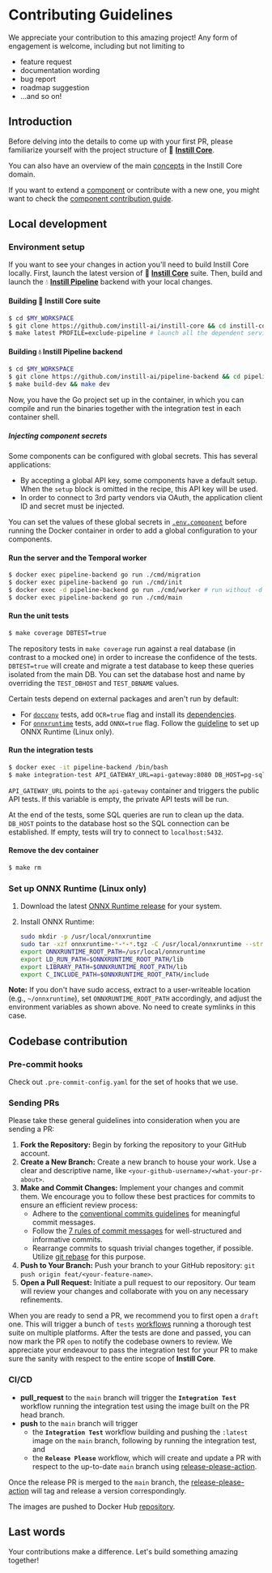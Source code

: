 # Contributing Guidelines

We appreciate your contribution to this amazing project! Any form of engagement
is welcome, including but not limiting to
- feature request
- documentation wording
- bug report
- roadmap suggestion
- ...and so on!

## Introduction

Before delving into the details to come up with your first PR, please
familiarize yourself with the project structure of 🔮 [**Instill
Core**](https://github.com/instill-ai/instill-core).

You can also have an overview of the main [concepts](../README.md#concepts) in
the Instill Core domain.

If you want to extend a [component](../pkg/component) or contribute with a new
one, you might want to check the [component contribution
guide](../pkg/component/CONTRIBUTING.md).

## Local development

### Environment setup

If you want to see your changes in action you'll need to build Instill Core locally.
First, launch the latest version of 🔮 [**Instill
Core**](https://github.com/instill-ai/instill-core) suite. Then, build and
launch the 💧 [**Instill Pipeline**](https://github.com/instill-ai/pipeline-backend)
backend with your local changes.

#### Building 🔮 Instill Core suite

```sh
$ cd $MY_WORKSPACE
$ git clone https://github.com/instill-ai/instill-core && cd instill-core
$ make latest PROFILE=exclude-pipeline # launch all the dependent services except pipeline-backend
```

#### Building 💧 Instill Pipeline backend

```sh
$ cd $MY_WORKSPACE
$ git clone https://github.com/instill-ai/pipeline-backend && cd pipeline-backend
$ make build-dev && make dev
```

Now, you have the Go project set up in the container, in which you can compile
and run the binaries together with the integration test in each container shell.

##### Injecting component secrets

Some components can be configured with global secrets. This has several
applications:

- By accepting a global API key, some components have a default setup. When
  the `setup` block is omitted in the recipe, this API key will be used.
- In order to connect to 3rd party vendors via OAuth, the application
  client ID and secret must be injected.

You can set the values of these global secrets in
[`.env.component`](./.env.component) before running the Docker container in
order to add a global configuration to your components.

#### Run the server and the Temporal worker

```sh
$ docker exec pipeline-backend go run ./cmd/migration
$ docker exec pipeline-backend go run ./cmd/init
$ docker exec -d pipeline-backend go run ./cmd/worker # run without -d in a separate terminal if you want to access the logs
$ docker exec pipeline-backend go run ./cmd/main
```

#### Run the unit tests

```bash
$ make coverage DBTEST=true
```

The repository tests in `make coverage` run against a real database (in contrast
to a mocked one) in order to increase the confidence of the tests. `DBTEST=true`
will create and migrate a test database to keep these queries isolated from the
main DB. You can set the database host and name by overriding the `TEST_DBHOST`
and `TEST_DBNAME` values.

Certain tests depend on external packages and aren't run by default:
- For [`docconv`](https://github.com/sajari/docconv) tests, add `OCR=true` flag and install its [dependencies](https://github.com/sajari/docconv?tab=readme-ov-file#dependencies).
- For [`onnxruntime`](https://github.com/microsoft/onnxruntime) tests, add `ONNX=true` flag. Follow the [guideline](#set-up-onnx-runtime) to set up ONNX Runtime (Linux only).

#### Run the integration tests

```bash
$ docker exec -it pipeline-backend /bin/bash
$ make integration-test API_GATEWAY_URL=api-gateway:8080 DB_HOST=pg-sql
```

`API_GATEWAY_URL` points to the `api-gateway` container and triggers the public
API tests. If this variable is empty, the private API tests will be run.

At the end of the tests, some SQL queries are run to clean up the data.
`DB_HOST` points to the database host so the SQL connection can be established.
If empty, tests will try to connect to `localhost:5432`.

#### Remove the dev container

```bash
$ make rm
```

### Set up ONNX Runtime (Linux only)

1. Download the latest [ONNX Runtime release](https://github.com/microsoft/onnxruntime/releases) for your system.

2. Install ONNX Runtime:
   ```bash
   sudo mkdir -p /usr/local/onnxruntime
   sudo tar -xzf onnxruntime-*-*-*.tgz -C /usr/local/onnxruntime --strip-components=1
   export ONNXRUNTIME_ROOT_PATH=/usr/local/onnxruntime
   export LD_RUN_PATH=$ONNXRUNTIME_ROOT_PATH/lib
   export LIBRARY_PATH=$ONNXRUNTIME_ROOT_PATH/lib
   export C_INCLUDE_PATH=$ONNXRUNTIME_ROOT_PATH/include
   ```

**Note:** If you don't have sudo access, extract to a user-writeable location (e.g., `~/onnxruntime`), set `ONNXRUNTIME_ROOT_PATH` accordingly, and adjust the environment variables as shown above. No need to create symlinks in this case.

## Codebase contribution

### Pre-commit hooks

Check out `.pre-commit-config.yaml` for the set of hooks that we use.

### Sending PRs

Please take these general guidelines into consideration when you are sending a PR:

1. **Fork the Repository:** Begin by forking the repository to your GitHub account.
2. **Create a New Branch:** Create a new branch to house your work. Use a clear and descriptive name, like `<your-github-username>/<what-your-pr-about>`.
3. **Make and Commit Changes:** Implement your changes and commit them. We encourage you to follow these best practices for commits to ensure an efficient review process:
   - Adhere to the [conventional commits guidelines](https://www.conventionalcommits.org/) for meaningful commit messages.
   - Follow the [7 rules of commit messages](https://chris.beams.io/posts/git-commit/) for well-structured and informative commits.
   - Rearrange commits to squash trivial changes together, if possible. Utilize [git rebase](http://gitready.com/advanced/2009/03/20/reorder-commits-with-rebase.html) for this purpose.
4. **Push to Your Branch:** Push your branch to your GitHub repository: `git push origin feat/<your-feature-name>`.
5. **Open a Pull Request:** Initiate a pull request to our repository. Our team will review your changes and collaborate with you on any necessary refinements.

When you are ready to send a PR, we recommend you to first open a `draft` one. This will trigger a bunch of `tests` [workflows](https://github.com/instill-ai/pipeline-backend/tree/main/.github/workflows) running a thorough test suite on multiple platforms. After the tests are done and passed, you can now mark the PR `open` to notify the codebase owners to review. We appreciate your endeavour to pass the integration test for your PR to make sure the sanity with respect to the entire scope of **Instill Core**.

### CI/CD

- **pull_request** to the `main` branch will trigger the **`Integration Test`** workflow running the integration test using the image built on the PR head branch.
- **push** to the `main` branch will trigger
  - the **`Integration Test`** workflow building and pushing the `:latest` image on the `main` branch, following by running the integration test, and
  - the **`Release Please`** workflow, which will create and update a PR with respect to the up-to-date `main` branch using [release-please-action](https://github.com/google-github-actions/release-please-action).

Once the release PR is merged to the `main` branch, the [release-please-action](https://github.com/google-github-actions/release-please-action) will tag and release a version correspondingly.

The images are pushed to Docker Hub [repository](https://hub.docker.com/r/instill/pipeline-backend).

## Last words

Your contributions make a difference. Let's build something amazing together!
